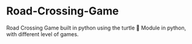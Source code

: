 # Road-Crossing-Game
Road Crossing Game built in python using the turtle 🐢 Module in python, with different level of games.
